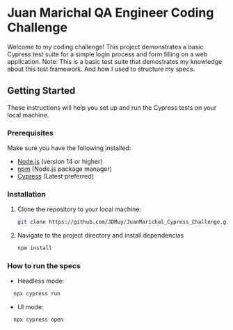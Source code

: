 # Juan Marichal QA Engineer Coding Challenge

Welcome to my coding challenge! This project demonstrates a basic Cypress test suite for a simple login process and form filling on a web application.
Note: This is a basic test suite that demostrates my knowledge about this test framework. And how I used to structure my specs.

## Getting Started

These instructions will help you set up and run the Cypress tests on your local machine.

### Prerequisites

Make sure you have the following installed:

- [Node.js](https://nodejs.org/) (version 14 or higher)
- [npm](https://www.npmjs.com/) (Node.js package manager)
- [Cypress](https://www.cypress.io/) (Latest preferred)

### Installation

1. Clone the repository to your local machine:

   ```bash
   git clone https://github.com/JDMuy/JuanMarichal_Cypress_Challenge.git

2. Navigate to the project directory and install dependencias

    ```bash
   npm install

### How to run the specs

- Headless mode:
 ```bash
   npx cypress run
```

- UI mode:
 ```bash
   npx cypress open
```



